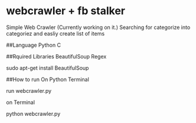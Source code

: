 # webcrawler + fb stalker
Simple Web Crawler (Currently working on it.)
Searching for categorize into categoriez and easliy create list of items

##Language
Python
C

##Rquired Libraries
BeautifulSoup
Regex

sudo apt-get install BeautifulSoup

##How to run
On Python Terminal

 run webcrawler.py

on Terminal

python webcrawler.py


